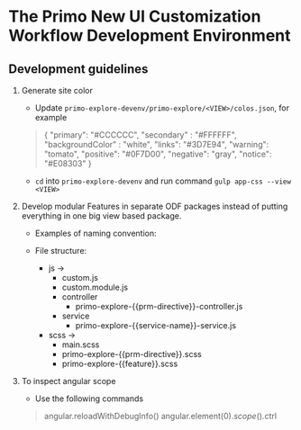 
# The Primo New UI Customization Workflow Development Environment

## Development guidelines

1. Generate site color
    - Update `primo-explore-devenv/primo-explore/<VIEW>/colos.json`, for example
    > {
    >   "primary": "#CCCCCC",
    >   "secondary" : "#FFFFFF",
    >   "backgroundColor" : "white",
    >   "links": "#3D7E94",
    >   "warning": "tomato",
    >   "positive": "#0F7D00",
    >   "negative": "gray",
    >   "notice": "#E08303"
    > } 

    - `cd` into `primo-explore-devenv` and run command `gulp app-css --view <VIEW>`
    

2. Develop modular Features in separate ODF packages instead of putting everything in one big view based package.

    - Examples of naming convention:

    - File structure:
        - js ->
            - custom.js
            - custom.module.js
            - controller
                - primo-explore-{{prm-directive}}-controller.js
            - service
                - primo-explore-{{service-name}}-service.js
        - scss ->
            - main.scss
            - primo-explore-{{prm-directive}}.scss
            - primo-explore-{{feature}}.scss

3. To inspect angular scope
    - Use the following commands
    > angular.reloadWithDebugInfo()
    > angular.element($0).scope().$ctrl